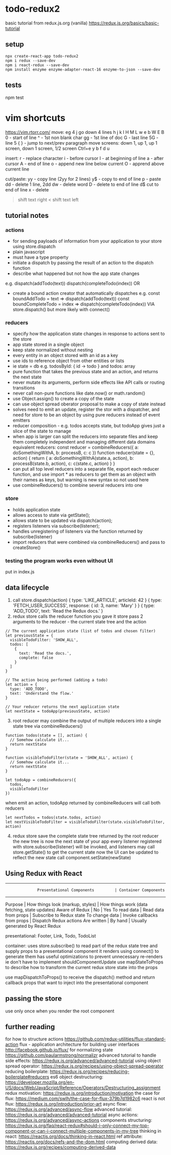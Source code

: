 # todo-redux2
basic tutorial from redux.js.org (vanilla)
https://redux.js.org/basics/basic-tutorial

## setup
```
npx create-react-app todo-redux2
npm i redux --save-dev
npm i react-redux --save-dev
npm install enzyme enzyme-adapter-react-16 enzyme-to-json --save-dev
```

## tests
npm test

# vim shortcuts
https://vim.rtorr.com/
move: eg 4 j go down 4 lines
h j k l
H M L
w e b
W E B
0 - start of line
^ - 1st non blank char
gg - 1st line of doc
G - last line
5G - line 5
{ } - jump to next/prev paragraph
move screens: down 1, up 1, up 1 screen, down 1 screen, 1/2 screen
Ctrl+e y b f d u

insert:
r - replace character
i - before cursor
I - at beginning of line
a - after cursor
A - end of line
o - append new line below current
O - apprend above current line

cut/paste:
yy - copy line (2yy for 2 lines)
y$ - copy to end of line
p - paste
dd - delete 1 line, 2dd
dw - delete word
D - delete to end of line
d$ cut to end of line
x - delete
> shift text right
< shift text left

## tutorial notes
### actions 
- for sending payloads of information from your application to your store using store.dispatch 
- plain javascript
- must have a type property
- initiate a dispatch by passing the result of an action to the dispatch function
- describe what happened but not how the app state changes

e.g. 
dispatch(addTodo(text))
dispatch(completeTodo(index))
OR
- create a bound action creator that automatically dispatches
e.g. 
const boundAddTodo = text => dispatch(addTodo(text))
const boundCompleteTodo = index => dispatch(completeTodo(index))
VIA
store.dispatch() but more likely with connect()

### reducers
- specify how the application state changes in response to actions sent to the store
- app state stored in a single object
- keep state normalized without nesting
- every entity in an object stored with an id as a key
- use ids to reference object from other entities or lists
- ie state = db
e.g. todosById: { id -> todo } and todos: array<id>
- pure function that takes the previous state and an action, and returns the next state
- never mutate its arguments, perform side effects like API calls or routing transitions
- never call non-pure functions like date.now() or math.random()
- use Object.assign() to create a copy of the state
- can use object spread oberator proposal to make a copy of state instead
- solves need to emit an update, register the stor with a dispatcher, and need for store to be an object by using pure reducers instead of event emitters
- reducer composition - e.g. todos accepts state, but todoApp gives just a slice of the state to manage
- when app is larger can split the reducers into separate files and keep them completely independent and managing different data domains
equivalent reducers:
const reducer = combineReducers({
  a: doSomethingWithA,
  b: processB,
  c: c
})
function reducer(state = {}, action) {
  return {
    a: doSomethingWithA(state.a, action),
    b: processB(state.b, action),
    c: c(state.c, action)
  }
}
- can put all top level reducers into a separate file, export each reducer function, and use import * as reducers to get them as an object with their
names as keys, but warning is new syntax so not used here
- use combineReducers() to combine several reducers into one

### store
- holds application state
- allows access to state via getState();
- allows state to be updated via dispatch(action);
- registers listeners via subscribe(listener);
- handles unregistering of listeners via the function returned by subscribe(listener)
- import reducers that were combined via combineReducers() and pass to createStore()

### testing the program works even without UI
put in index.js

## data lifecycle
1. call store.dispatch(action)
{ type: 'LIKE_ARTICLE', articleId: 42 }
 { type: 'FETCH_USER_SUCCESS', response: { id: 3, name: 'Mary' } }
 { type: 'ADD_TODO', text: 'Read the Redux docs.' }
2. redux store calls the reducer function you gave it
store pass 2 arguments to the reducer - the current state tree and the action
```
// The current application state (list of todos and chosen filter)
let previousState = {
  visibleTodoFilter: 'SHOW_ALL',
  todos: [
    {
      text: 'Read the docs.',
      complete: false
    }
  ]
}

// The action being performed (adding a todo)
let action = {
  type: 'ADD_TODO',
  text: 'Understand the flow.'
}

// Your reducer returns the next application state
let nextState = todoApp(previousState, action)
```

3. root reducer may combine the output of multiple reducers into a single state tree
via combineReducers()
```
function todos(state = [], action) {
  // Somehow calculate it...
  return nextState
}

function visibleTodoFilter(state = 'SHOW_ALL', action) {
  // Somehow calculate it...
  return nextState
}

let todoApp = combineReducers({
  todos,
  visibleTodoFilter
})
```

when emit an action, todoApp returned by combineReducers will call both reducers

```
let nextTodos = todos(state.todos, action)
let nextVisibleTodoFilter = visibleTodoFilter(state.visibleTodoFilter, action)
```

4. redux store save the complete state tree returned by the root reducer
the new tree is now the next state of your app
every listener registered with store.subscribe(listener) will be invoked, and
listeners may call store.getState() to get the current state
now the UI can be updated to reflect the new state
call component.setState(newState)

## Using Redux with React
-----------------------------------------------------------------------------
                  Presentational Components	        | Container Components
-----------------------------------------------------------------------------
Purpose	        | How things look (markup, styles)	| How things work (data fetching, state updates)
Aware of Redux	| No	                              | Yes
To read data	  | Read data from props	            | Subscribe to Redux state
To change data	| Invoke callbacks from props	      | Dispatch Redux actions
Are written	    | By hand	                          | Usually generated by React Redux

presentational:
Footer, Link, Todo, TodoList

container:
uses store.subscribe() to read part of the redux state tree and supply props to a presentational component it renders
using connect() to generate them has useful optimizations to prevent unnecessary re-renders
ie don't have to implement shouldComponentUpdate
use mapStateToProps to describe how to transform the current redux store state into the props 

use mapDispatchToProps() to receive the dispatch() method and return callback props that want to inject into the presentational component

## passing the store
use <Provider> only once when you render the root component

## further reading
for how to structure actions
https://github.com/redux-utilities/flux-standard-action
flux - application architecture for building user interfaces
http://facebook.github.io/flux/
for normalizing state
https://github.com/paularmstrong/normalizr
advanced tutorial to handle side effects:
https://redux.js.org/advanced/advanced-tutorial
using object spread operator:
https://redux.js.org/recipes/using-object-spread-operator
reducing boilerplate:
https://redux.js.org/recipes/reducing-boilerplate#reducers
es6 object destructuring:
https://developer.mozilla.org/en-US/docs/Web/JavaScript/Reference/Operators/Destructuring_assignment
redux motivation:
https://redux.js.org/introduction/motivation
the case for flux:
https://medium.com/swlh/the-case-for-flux-379b7d1982c6
react is not flux:
https://redux.js.org/introduction/prior-art
async flow:
https://redux.js.org/advanced/async-flow
advanced tutorial:
https://redux.js.org/advanced/advanced-tutorial
async actions:
https://redux.js.org/advanced/async-actions
components structuring:
https://redux.js.org/faq/react-redux#should-i-only-connect-my-top-component-or-can-i-connect-multiple-components-in-my-tree
thinking in react:
https://reactjs.org/docs/thinking-in-react.html
ref attribute:
https://reactjs.org/docs/refs-and-the-dom.html
computing derived data:
https://redux.js.org/recipes/computing-derived-data